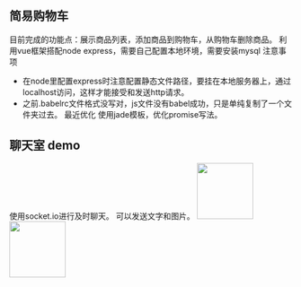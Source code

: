 ## 简易购物车
目前完成的功能点：展示商品列表，添加商品到购物车，从购物车删除商品。
利用vue框架搭配node express，需要自己配置本地环境，需要安装mysql
注意事项
* 在node里配置express时注意配置静态文件路径，要挂在本地服务器上，通过localhost访问，这样才能接受和发送http请求。
* 之前.babelrc文件格式没写对，js文件没有babel成功，只是单纯复制了一个文件夹过去。
最近优化
使用jade模板，优化promise写法。

## 聊天室 demo
使用socket.io进行及时聊天。
可以发送文字和图片。
<img src='https://g.mdcdn.cn/h5/html/test/sarah/login.png' style="width:100px;" width=100 height=100>
<img src='https://g.mdcdn.cn/h5/html/test/sarah/chatting.png' width=100 height=100>
